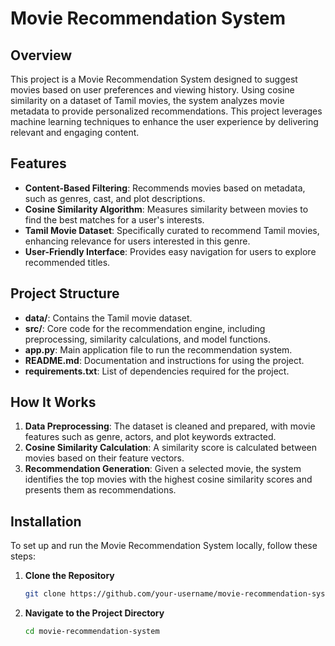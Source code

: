 # Movie Recommendation System

## Overview
This project is a Movie Recommendation System designed to suggest movies based on user preferences and viewing history. Using cosine similarity on a dataset of Tamil movies, the system analyzes movie metadata to provide personalized recommendations. This project leverages machine learning techniques to enhance the user experience by delivering relevant and engaging content.

## Features
- **Content-Based Filtering**: Recommends movies based on metadata, such as genres, cast, and plot descriptions.
- **Cosine Similarity Algorithm**: Measures similarity between movies to find the best matches for a user's interests.
- **Tamil Movie Dataset**: Specifically curated to recommend Tamil movies, enhancing relevance for users interested in this genre.
- **User-Friendly Interface**: Provides easy navigation for users to explore recommended titles.

## Project Structure
- **data/**: Contains the Tamil movie dataset.
- **src/**: Core code for the recommendation engine, including preprocessing, similarity calculations, and model functions.
- **app.py**: Main application file to run the recommendation system.
- **README.md**: Documentation and instructions for using the project.
- **requirements.txt**: List of dependencies required for the project.

## How It Works
1. **Data Preprocessing**: The dataset is cleaned and prepared, with movie features such as genre, actors, and plot keywords extracted.
2. **Cosine Similarity Calculation**: A similarity score is calculated between movies based on their feature vectors.
3. **Recommendation Generation**: Given a selected movie, the system identifies the top movies with the highest cosine similarity scores and presents them as recommendations.

## Installation
To set up and run the Movie Recommendation System locally, follow these steps:

1. **Clone the Repository**
   ```bash
   git clone https://github.com/your-username/movie-recommendation-system.git
2. **Navigate to the Project Directory**
     ```bash
     cd movie-recommendation-system

